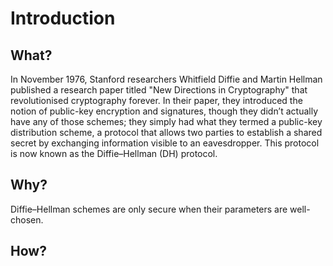 # Introduction

## What?

In November 1976, Stanford researchers Whitfield Diffie and Martin Hellman published a research paper titled "New Directions in Cryptography" that revolutionised cryptography forever. In their paper, they introduced the notion of public-key encryption and signatures, though they didn’t actually have any of those schemes; they simply had what they termed a public-key distribution scheme, a protocol that allows two parties to establish a shared secret by exchanging information visible to an eavesdropper. This protocol is now known as the Diffie–Hellman (DH) protocol.

## Why?

Diffie–Hellman schemes are only secure when their parameters are well-chosen.

## How?





